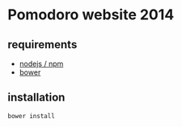 # Pomodoro website 2014

## requirements

- [nodejs / npm](http://nodejs.org/)
- [bower](http://bower.io/)

## installation

    bower install
